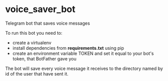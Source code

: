 # voice_saver_bot
Telegram bot that saves voice messages

To run this bot you need to:
- create a virtualenv
- install dependencies from **requirements.txt** using pip
- create an environment variable TOKEN and set it equal to your bot's token, that BotFather gave you

The bot will save every voice message it receives to the directory named by
 id of the user that have sent it.
